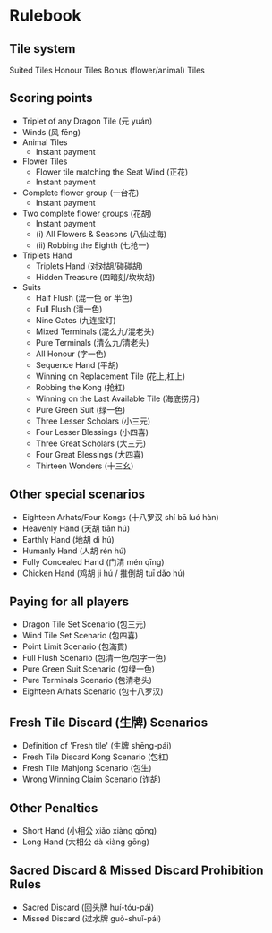 # Rulebook

## Tile system

Suited Tiles
Honour Tiles
Bonus (flower/animal) Tiles

## Scoring points

- Triplet of any Dragon Tile (元 yuán)
- Winds (风 fēng)
- Animal Tiles
  - Instant payment
- Flower Tiles
  - Flower tile matching the Seat Wind (正花)
  - Instant payment
- Complete flower group (一台花)
  - Instant payment
- Two complete flower groups (花胡)
  - Instant payment
  - (i) All Flowers & Seasons (八仙过海)
  - (ii) Robbing the Eighth (七抢一)
- Triplets Hand
  - Triplets Hand (对对胡/碰碰胡)
  - Hidden Treasure (四暗刻/坎坎胡)
- Suits
  - Half Flush (混一色 or 半色)
  - Full Flush (清一色)
  - Nine Gates (九连宝灯)
  - Mixed Terminals (混么九/混老头)
  - Pure Terminals (清么九/清老头)
  - All Honour (字一色)
  - Sequence Hand (平胡)
  - Winning on Replacement Tile (花上,杠上)
  - Robbing the Kong (抢杠)
  - Winning on the Last Available Tile (海底捞月)
  - Pure Green Suit (绿一色)
  - Three Lesser Scholars (小三元)
  - Four Lesser Blessings (小四喜)
  - Three Great Scholars (大三元)
  - Four Great Blessings (大四喜)
  - Thirteen Wonders (十三幺)

## Other special scenarios

- Eighteen Arhats/Four Kongs (十八罗汉 shí bā luó hàn)
- Heavenly Hand (天胡 tiān hú)
- Earthly Hand (地胡 dì hú)
- Humanly Hand (人胡 rén hú)
- Fully Concealed Hand (门清 mén qīng)
- Chicken Hand (鸡胡 ji hú / 推倒胡 tuī dǎo hú)

## Paying for all players

- Dragon Tile Set Scenario (包三元)
- Wind Tile Set Scenario (包四喜)
- Point Limit Scenario (包滿貫)
- Full Flush Scenario (包清一色/包字一色)
- Pure Green Suit Scenario (包绿一色)
- Pure Terminals Scenario (包清老头)
- Eighteen Arhats Scenario (包十八罗汉)

## Fresh Tile Discard (生牌) Scenarios

- Definition of 'Fresh tile' (生牌 shēng-pái)
- Fresh Tile Discard Kong Scenario (包杠)
- Fresh Tile Mahjong Scenario (包生)
- Wrong Winning Claim Scenario (诈胡)

## Other Penalties

- Short Hand (小相公 xiǎo xiàng gōng)
- Long Hand (大相公 dà xiàng gōng)

## Sacred Discard & Missed Discard Prohibition Rules

- Sacred Discard (回头牌 huí-tóu-pái)
- Missed Discard (过水牌 guò-shuǐ-pái)
